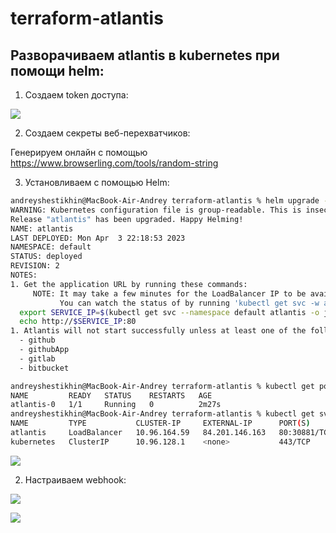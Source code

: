 # terraform-atlantis

## Разворачиваем atlantis в kubernetes при помощи helm:

1. Создаем token доступа:

<p align="left">
  <img src="./pic/token.png">
</p>

2. Создаем секреты веб-перехватчиков:

Генерируем онлайн с помощью https://www.browserling.com/tools/random-string

3. Установливаем с помощью Helm:

```bash
andreyshestikhin@MacBook-Air-Andrey terraform-atlantis % helm upgrade -i atlantis runatlantis/atlantis -f values.yaml 
WARNING: Kubernetes configuration file is group-readable. This is insecure. Location: /Users/andreyshestikhin/.kube/config
Release "atlantis" has been upgraded. Happy Helming!
NAME: atlantis
LAST DEPLOYED: Mon Apr  3 22:18:53 2023
NAMESPACE: default
STATUS: deployed
REVISION: 2
NOTES:
1. Get the application URL by running these commands:
     NOTE: It may take a few minutes for the LoadBalancer IP to be available.
           You can watch the status of by running 'kubectl get svc -w atlantis'
  export SERVICE_IP=$(kubectl get svc --namespace default atlantis -o jsonpath='{.status.loadBalancer.ingress[0].ip}')
  echo http://$SERVICE_IP:80
1. Atlantis will not start successfully unless at least one of the following sets of credentials are specified (see values.yaml for detailed usage):
  - github
  - githubApp
  - gitlab
  - bitbucket
```

```bash
andreyshestikhin@MacBook-Air-Andrey terraform-atlantis % kubectl get pod
NAME         READY   STATUS    RESTARTS   AGE
atlantis-0   1/1     Running   0          2m27s
andreyshestikhin@MacBook-Air-Andrey terraform-atlantis % kubectl get svc
NAME         TYPE           CLUSTER-IP     EXTERNAL-IP      PORT(S)        AGE
atlantis     LoadBalancer   10.96.164.59   84.201.146.163   80:30881/TCP   30s
kubernetes   ClusterIP      10.96.128.1    <none>           443/TCP        21m
```

<p align="left">
  <img src="./pic/atlantis.png">
</p>

2. Настраиваем webhook:

<p align="left">
  <img src="./pic/webhook.png">
</p>

<p align="left">
  <img src="./pic/webhook2.png">
</p>